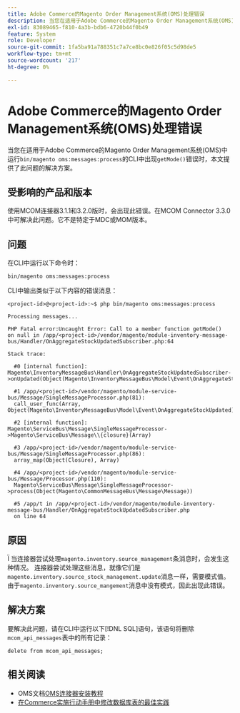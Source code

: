 ```yaml
---
title: Adobe Commerce的Magento Order Management系统(OMS)处理错误
description: 当您在适用于Adobe Commerce的Magento Order Management系统(OMS)中运行“bin/magento oms:messages:process”的CLI中收到“getMode()”错误时，本文提供了此问题的解决方案。
exl-id: 83089465-f810-4a3b-bdb6-4720b44f0b49
feature: System
role: Developer
source-git-commit: 1fa5ba91a788351c7a7ce8bc0e826f05c5d98de5
workflow-type: tm+mt
source-wordcount: '217'
ht-degree: 0%

---
```


# Adobe Commerce的Magento Order Management系统(OMS)处理错误

当您在适用于Adobe Commerce的Magento Order Management系统(OMS)中运行`bin/magento oms:messages:process`的CLI中出现`getMode()`错误时，本文提供了此问题的解决方案。

## 受影响的产品和版本

使用MCOM连接器3.1.1和3.2.0版时，会出现此错误。在MCOM Connector 3.3.0中可解决此问题。它不是特定于MDC或MOM版本。

## 问题

在CLI中运行以下命令时：

`bin/magento oms:messages:process`

CLI中输出类似于以下内容的错误消息：

```
<project-id>@<project-id>:~$ php bin/magento oms:messages:process

Processing messages...

PHP Fatal error:Uncaught Error: Call to a member function getMode()
on null in /app/<project-id>/vendor/magento/module-inventory-message-bus/Handler/OnAggregateStockUpdatedSubscriber.php:64

Stack trace:

  #0 [internal function]: Magento\InventoryMessageBus\Handler\OnAggregateStockUpdatedSubscriber->onUpdated(Object(Magento\InventoryMessageBus\Model\Event\OnAggregateStockUpdated))

  #1 /app/<project-id>/vendor/magento/module-service-bus/Message/SingleMessageProcessor.php(81):
  call_user_func(Array, Object(Magento\InventoryMessageBus\Model\Event\OnAggregateStockUpdated))

  #2 [internal function]: Magento\ServiceBus\Message\SingleMessageProcessor->Magento\ServiceBus\Message\\{closure}(Array)

  #3 /app/<project-id>/vendor/magento/module-service-bus/Message/SingleMessageProcessor.php(86):
  array_map(Object(Closure), Array)

  #4 /app/<project-id>/vendor/magento/module-service-bus/Message/Processor.php(110):
  Magento\ServiceBus\Message\SingleMessageProcessor->process(Object(Magento\CommonMessageBus\Message\Message))

  #5 /app/t in /app/<project-id>/vendor/magento/module-inventory-message-bus/Handler/OnAggregateStockUpdatedSubscriber.php
  on line 64
```

## 原因

Ï
当连接器尝试处理`magento.inventory.source_management`条消息时，会发生这种情况。 连接器尝试处理这些消息，就像它们是`magento.inventory.source_stock_management.update`消息一样，需要模式值。 由于`magento.inventory.source_mangement`消息中没有模式，因此出现此错误。

## 解决方案

要解决此问题，请在CLI中运行以下[!DNL SQL]语句，该语句将删除`mcom_api_messages`表中的所有记录：

`delete from mcom_api_messages;`

## 相关阅读

* OMS文档[OMS连接器安装教程](https://omsdocs.magento.com/en/integration/connector/setup-tutorial/)
* [在Commerce实施行动手册中修改数据库表的最佳实践](https://experienceleague.adobe.com/en/docs/commerce-operations/implementation-playbook/best-practices/development/modifying-core-and-third-party-tables#why-adobe-recommends-avoiding-modifications)
